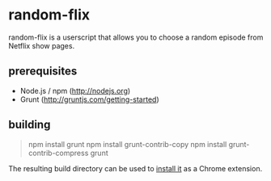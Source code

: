 random-flix
===========

random-flix is a userscript that allows you to choose a random episode
from Netflix show pages.

prerequisites
-------------

- Node.js / npm (http://nodejs.org)
- Grunt (http://gruntjs.com/getting-started)

building
-----

> npm install grunt
> npm install grunt-contrib-copy
> npm install grunt-contrib-compress
> grunt

The resulting build directory can be used to [install it](http://developer.chrome.com/extensions/getstarted.html#unpacked) as a Chrome extension.
